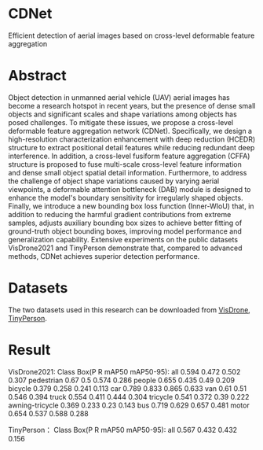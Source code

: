 # CDNet
Efficient detection of aerial images based on cross-level deformable feature aggregation

# Abstract
Object detection in unmanned aerial vehicle (UAV) aerial images has become a research hotspot in recent years, but the presence of dense small objects and significant scales and shape variations among objects has posed challenges. To mitigate these issues, we propose a cross-level deformable feature aggregation network (CDNet). Specifically, we design a high-resolution characterization enhancement with deep reduction (HCEDR) structure to extract positional detail features while reducing redundant deep interference. In addition, a cross-level fusiform feature aggregation (CFFA) structure is proposed to fuse multi-scale cross-level feature information and dense small object spatial detail information. Furthermore, to address the challenge of object shape variations caused by varying aerial viewpoints, a deformable attention bottleneck (DAB) module is designed to enhance the model's boundary sensitivity for irregularly shaped objects. Finally, we introduce a new bounding box loss function (Inner-WIoU) that, in addition to reducing the harmful gradient contributions from extreme samples, adjusts auxiliary bounding box sizes to achieve better fitting of ground-truth object bounding boxes, improving model performance and generalization capability. Extensive experiments on the public datasets VisDrone2021 and TinyPerson demonstrate that, compared to advanced methods, CDNet achieves superior detection performance. 

# Datasets
The two datasets used in this research can be downloaded from [VisDrone](https://github.com/VisDrone/VisDrone-Dataset), [TinyPerson](https://github.com/ucas-vg/PointTinyBenchmark/tree/TinyBenchmark).

# Result
VisDrone2021:
                 Class     Box(P          R      mAP50  mAP50-95):
                   all     0.594      0.472      0.502      0.307
            pedestrian      0.67        0.5      0.574      0.286
                people     0.655      0.435       0.49      0.209
               bicycle     0.379      0.258      0.241      0.113
                   car     0.789      0.833      0.865      0.633
                   van      0.61       0.51      0.546      0.394
                 truck     0.554      0.411      0.444      0.304
              tricycle     0.541      0.372       0.39      0.222
       awning-tricycle     0.369      0.233       0.23      0.143
                   bus     0.719      0.629      0.657      0.481
                 motor     0.654      0.537      0.588      0.288

TinyPerson：
                 Class     Box(P          R      mAP50  mAP50-95): 
                   all     0.567      0.432      0.432      0.156